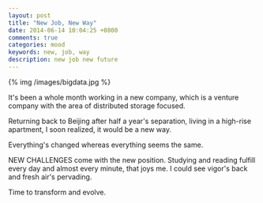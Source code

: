 ```yaml
---
layout: post
title: "New Job, New Way"
date: 2014-06-14 10:04:25 +0800
comments: true
categories: mood
keywords: new, job, way
description: new job new future
---
```

{% img /images/bigdata.jpg %}

It's been a whole month working in a new company, which is a venture company with the area of distributed storage focused.<!--more-->  
  
Returning back to Beijing after half a year's separation, living in a high-rise apartment, I soon realized, it would be a new way.  
  
Everything's changed whereas everything seems the same.  
  
NEW CHALLENGES come with the new position. Studying and reading fulfill every day and almost every minute, that joys me. I could see vigor's back and fresh air's pervading.  
  
Time to transform and evolve.